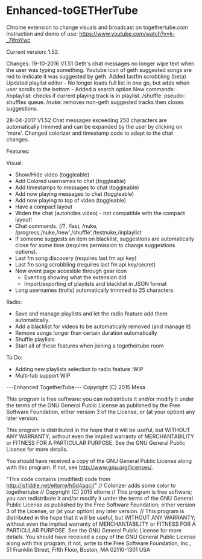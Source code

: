 # Enhanced-toGETHerTube
Chrome extension to change visuals and broadcast on togethertube.com
Instruction and demo of use: https://www.youtube.com/watch?v=k-_7ifroYwc

Current version:  1.52.

Changes:
19-10-2016 V1.51
		Geth's chat messages no longer wipe text when the user was typing something.
		Youtube icon of geth suggested songs are red to indicate it was suggested by geth.
		Added lastfm scrobbling (beta)
		Updated playlist editor 
			- No longer loads full list in one go, but adds when user scrolls to the bottom
			- Added a search option
		New commands:
			/inplaylist: 	checks if current playing track is in playlist.
			/shuffle: 		pseudo-shuffles queue.
			/nuke:			removes non-geth suggested tracks then closes suggestions.
			
28-04-2017 V1.52
		Chat messages exceeding 250 characters are automatically trimmed and can be expanded by the user by clicking
		on 'more'.
  Changed colorizer and timestamp code to adapt to the chat changes.

Features:

Visual:
 - Show/Hide video (toggleable)
 - Add Colored usernames to chat (toggleable)
 - Add timestamps to messages to chat (toggleable)
 - Add now playing messages to chat (toggleable)
 - Add now playing to top of video (toggleable)
 - Have a compact layout
 - Widen the chat (autohides video) - not compatible with the compact layout!
 - Chat commands. (/?, /last, /nuke, /progress,/nuke,/new',/shuffle',/testnuke,/inplaylist
 - If someone suggests an item on blacklist, suggestions are automatically close for some time (requires permission to change suggestions options).
 - Last fm song discovery (requires last fm api key)
 - Last fm song scrobbling (requires last fm api key/secret)
 - New event page accesible through gear icon 
   - Eventlog showing what the extension did
   - Import/exporting of playlists and blacklist in JSON format
 - Long usernames (trolls) automatically trimmed to 25 characters.
 
Radio:
 - Save and manage playlists and let the radio feature add them automatically.
 - Add a blacklist for videos to be automatically removed (and manage it)
 - Remove songs longer than certain duration automatically
 - Shuffle playlists
 - Start all of these features when joining a togethertube room

To Do:
  - Adding new playlists selection to radio feature :WIP
  - Multi-tab support WIP
 
 
---Enhanced TogetherTube---
Copyright (C) 2015 Mesa

This program is free software: you can redistribute it and/or modify
it under the terms of the GNU General Public License as published by
the Free Software Foundation, either version 3 of the License, or
(at your option) any later version.

This program is distributed in the hope that it will be useful,
but WITHOUT ANY WARRANTY; without even the implied warranty of
MERCHANTABILITY or FITNESS FOR A PARTICULAR PURPOSE.  See the
GNU General Public License for more details.

You should have received a copy of the GNU General Public License
along with this program.  If not, see <http://www.gnu.org/licenses/>.

"This code contains (modified) code from http://jsfiddle.net/eltorre/h0d4aqcj/"
 //  Colorizer adds some color to togethertube
 //  Copyright (C) 2015 eltorre
 //  This program is free software; you can redistribute it and/or modify it under the terms of the GNU General Public License as published by the Free Software Foundation; either version 3 of the License, or (at your option) any later version.
// This program is distributed in the hope that it will be useful, but WITHOUT ANY WARRANTY; without even the implied warranty of MERCHANTABILITY or FITNESS FOR A PARTICULAR PURPOSE.  See the GNU General Public License for more details. You should have received a copy of the GNU General Public License along with this program; if not, write to the Free Software Foundation, Inc., 51 Franklin Street, Fifth Floor, Boston, MA 02110-1301  USA

